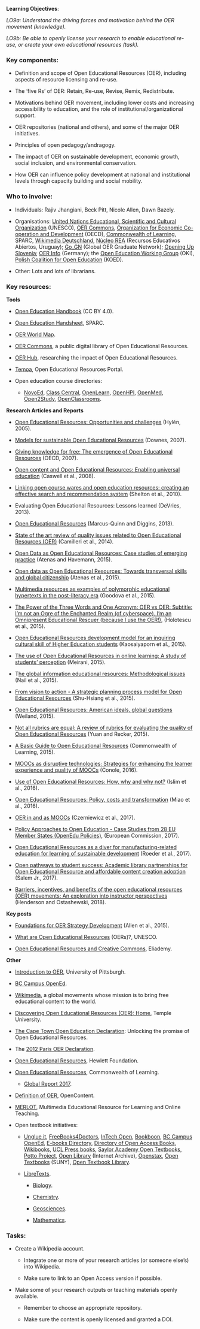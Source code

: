 **Learning Objectives**: 

*LO9a: Understand the driving forces and motivation behind the OER movement (knowledge).*

*LO9b: Be able to openly license your research to enable educational re-use, or create your own educational resources (task).*

### Key components:

* Definition and scope of Open Educational Resources (OER), including aspects of resource licensing and re-use.

* The ‘five Rs’ of OER: Retain, Re-use, Revise, Remix, Redistribute.

* Motivations behind OER movement, including lower costs and increasing accessibility to education, and the role of institutional/organizational support.

* OER repositories (national and others), and some of the major OER initiatives.

* Principles of open pedagogy/andragogy.

* The impact of OER on sustainable development, economic growth, social inclusion, and environmental conservation.

* How OER can influence policy development at national and institutional levels through capacity building and social mobility.

### Who to involve:

* Individuals: Rajiv Jhangiani, Beck Pitt, Nicole Allen, Dawn Bazely.

* Organisations: [United Nations Educational, Scientific and Cultural Organization](https://en.unesco.org/) (UNESCO), [OER Commons](https://www.oercommons.org/), [Organization for Economic Co-operation and Development](http://www.oecd.org/) (OECD), [Commonwealth of Learning](https://www.col.org/), SPARC, [Wikimedia](https://wikimedia.de/)[ Deutschland](https://wikimedia.de/), [Núcleo REA](http://www.nucleorea.ei.udelar.edu.uy/) (Recursos Educativos Abiertos, Uruguay); [Go_GN](https://go-gn.net/) (Global OER Graduate Network); [Opening Up Slovenia](http://www.ouslovenia.net/); [OER Info](https://open-educational-resources.de/) (Germany); the [Open Education Working Group](https://education.okfn.org/) (OKI), [Polish Coalition for Open Education](http://koed.org.pl/pl/english/) (KOED).

* Other: Lots and lots of librarians.

### Key resources:

**Tools**

* [Open Education Handbook](https://en.wikibooks.org/wiki/Open_Education_Handbook) (CC BY 4.0).

* [Open Education Handsheet](https://sparcopen.org/wp-content/uploads/2017/04/Open-Education-Fact-Sheet_SPARC.11.10-2.pdf), SPARC.

* [OER World Map](https://oerworldmap.org/).

* [OER Commons](https://www.oercommons.org/), a public digital library of Open Educational Resources.

* [OER Hub](http://oerhub.net/), researching the impact of Open Educational Resources.

* [Temoa](http://www.temoa.info/), Open Educational Resources Portal.

* Open education course directories:

    * [NovoEd](https://course.novoed.com/courses/), [Class Central](https://www.class-central.com/), [OpenLearn](http://www.open.edu/openlearn/), [OpenHPI](https://open.hpi.de/?locale=en), [OpenMed](http://openmedproject.eu/), [Open2Study](https://www.open2study.com/), [OpenClassrooms](https://openclassrooms.com/).

**Research Articles and Reports**

* [Open Educational Resources: Opportunities and challenges](http://www.oecd.org/education/ceri/37351085.pdf) (Hylén, 2005).

* [Models for sustainable Open Educational Resources](https://www.learntechlib.org/p/44796/) (Downes, 2007).

* [Giving knowledge for free: The emergence of Open Educational Resources](http://www.oecd.org/education/ceri/38654317.pdf) (OECD, 2007).

* [Open content and Open Educational Resources: Enabling universal education](http://www.irrodl.org/index.php/irrodl/article/view/469) (Caswell et al., 2008).

* [Linking open course wares and open education resources: creating an effective search and recommendation system](https://www.sciencedirect.com/science/article/pii/S187705091000325X) (Shelton et al., 2010).

* Evaluating Open Educational Resources: Lessons learned (DeVries, 2013).

* [Open Educational Resources](https://www.sciencedirect.com/science/article/pii/S1877042813032862) (Marcus-Quinn and Diggins, 2013).

* [State of the art review of quality issues related to Open Educational Resources (OER)](http://www.pedocs.de/frontdoor.php?source_opus=9101) (Camilleri et al., 2014).

* [Open Data as Open Educational Resources: Case studies of emerging practice](https://education.okfn.org/files/2015/11/Book-Open-Data-as-Open-Educational-Resources1.pdf) (Atenas and Havemann, 2015).

* [Open data as Open Educational Resources: Towards transversal skills and global citizenship](http://www.openpraxis.org/~openprax/index.php/OpenPraxis/article/view/233) (Atenas et al., 2015).

* [Multimedia resources as examples of polymorphic educational hypertexts in the post-literacy era](https://www.sciencedirect.com/science/article/pii/S1877042815060346) (Goodova et al., 2015).

* [The Power of the Three Words and One Acronym: OER vs OER: Subtitle: I’m not an Ogre of the Enchanted Realm (of cyberspace). I’m an Omnipresent Educational Rescuer (because I use the OER!)](https://www.sciencedirect.com/science/article/pii/S1877042815027299), (Holotescu et al., 2015).

* [Open Educational Resources development model for an inquiring cultural skill of Higher Education students](https://www.sciencedirect.com/science/article/pii/S1877042815009246) (Kaosaiyaporn et al., 2015).

* [The use of Open Educational Resources in online learning: A study of students’ perception](https://eric.ed.gov/?id=EJ1092848) (Meirani, 2015).

* T[he global information educational resources: Methodological issues](https://www.sciencedirect.com/science/article/pii/S1877042815028645) (Nail et al., 2015).

* [From vision to action - A strategic planning process model for Open Educational Resources](https://www.sciencedirect.com/science/article/pii/S1877042815011623) (Shu-Hsiang et al., 2015).

* [Open Educational Resources: American ideals, global questions](http://ger.mercy.edu/index.php/ger/article/view/128) (Weiland, 2015).

* [Not all rubrics are equal: A review of rubrics for evaluating the quality of Open Educational Resources](http://www.irrodl.org/index.php/irrodl/article/view/2389) (Yuan and Recker, 2015).

* [A Basic Guide to Open Educational Resources](http://oasis.col.org/handle/11599/36) (Commonwealth of Learning, 2015).

* [MOOCs as disruptive technologies: Strategies for enhancing the learner experience and quality of MOOCs](http://www.um.es/ead/red/50/conole.pdf) (Conole, 2016).

* [Use of Open Educational Resources: How, why and why not?](https://eric.ed.gov/?id=EJ1111136) (Islim et al., 2016).

* [Open Educational Resources: Policy, costs and transformation](http://unesdoc.unesco.org/images/0024/002443/244365e.pdf) (Miao et al., 2016).

* [OER in and as MOOCs](https://zenodo.org/record/161287#.WowNvoPwaM_) (Czerniewicz et al., 2017).

* [Policy Approaches to Open Education - Case Studies from 28 EU Member States (OpenEdu Policies)](https://ec.europa.eu/jrc/en/publication/policy-approaches-open-education-case-studies-28-eu-member-states-openedu-policies), (European Commission, 2017).

* [Open Educational Resources as a diver for manufacturing-related education for learning of sustainable development](https://www.sciencedirect.com/science/article/pii/S2351978917300148) (Roeder et al., 2017).

* [Open pathways to student success: Academic library partnerships for Open Educational Resource and affordable content creation adoption](https://www.sciencedirect.com/science/article/pii/S0099133316301409) (Salem Jr., 2017).

* [Barriers, incentives, and benefits of the open educational resources (OER) movements: An exploration into instructor perspectives](https://firstmonday.org/ojs/index.php/fm/article/view/9172) (Henderson and Ostashewski, 2018).

**Key posts**

* [Foundations for OER Strategy Development](http://www.oerstrategy.org/home/read-the-doc/) (Allen et al., 2015).

* [What are Open Educational Resources](http://www.unesco.org/new/en/communication-and-information/access-to-knowledge/open-educational-resources/what-are-open-educational-resources-oers/) (OERs)?, UNESCO.

* [Open Educational Resources and Creative Commons](https://blog.eliademy.com/2015/03/16/oer/#.WoteXoPwaM8), Eliademy.

**Other**

* [Introduction to OER](https://pitt.libguides.com/openeducation), University of Pittsburgh.

* [BC Campus OpenEd](https://open.bccampus.ca/).

* [Wikimedia](https://www.wikimedia.org/), a global movements whose mission is to bring free educational content to the world.

* [Discovering Open Educational Resources (OER): Home](http://guides.temple.edu/OER), Temple University.

* [The Cape Town Open Education Declaration](http://www.capetowndeclaration.org/read-the-declaration): Unlocking the promise of Open Educational Resources.

* The [2012 Paris OER Declaration](http://www.unesco.org/fileadmin/MULTIMEDIA/HQ/CI/WPFD2009/English_Declaration.html).

* [Open Educational Resources](https://www.hewlett.org/strategy/open-educational-resources/), Hewlett Foundation.

* [Open Educational Resources](https://web.archive.org/web/20130503135718/http://www.col.org/resources/crsMaterials/Pages/OCW-OER.aspx), Commonwealth of Learning.

    * [Global Report 2017](http://oasis.col.org/handle/11599/2788).

* [Definition of OER](http://www.opencontent.org/definition/), OpenContent.

* [MERLOT](https://www.merlot.org/merlot/index.htm), Multimedia Educational Resource for Learning and Online Teaching.

* Open textbook initiatives:

    * [Unglue it](https://unglue.it/), [FreeBooks4Doctors](http://www.freebooks4doctors.com/), [InTech Open](https://www.intechopen.com/), [Bookboon](http://bookboon.com/), [BC Campus OpenEd](https://open.bccampus.ca/find-open-textbooks/), [E-books Directory](http://www.e-booksdirectory.com/), [Directory of Open Access Books](https://www.doabooks.org/), [Wikibooks](https://en.wikibooks.org/wiki/Main_Page/), [UCL Press books](http://www.ucl.ac.uk/ucl-press/browse-books/), [Saylor Academy Open Textbooks](https://www.saylor.org/books/), [Potto Project](http://www.potto.org/), [Open Library](https://openlibrary.org/) (Internet Archive), [Openstax](https://openstax.org/), [Open Textbooks](https://textbooks.opensuny.org/) (SUNY), [Open Textbook Library](http://www.open.umn.edu/opentextbooks/).

    * [LibreTexts](http://www.libretexts.org/).

        * [Biology](https://bio.libretexts.org/).

        * [Chemistry](https://chem.libretexts.org/).

        * [Geosciences](https://geo.libretexts.org/).

        * [Mathematics](https://math.libretexts.org/).

### Tasks:

* Create a Wikipedia account.

    * Integrate one or more of your research articles (or someone else’s) into Wikipedia.

    * Make sure to link to an Open Access version if possible.

* Make some of your research outputs or teaching materials openly available.

    * Remember to choose an appropriate repository.

    * Make sure the content is openly licensed and granted a DOI.